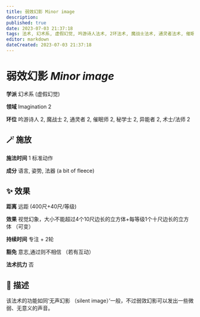 ```yaml
---
title: 弱效幻影 Minor image
description: 
published: true
date: 2023-07-03 21:37:18
tags: 法术, 幻术系, 虚假幻觉, 吟游诗人法术, 2环法术, 魔战士法术, 通灵者法术, 催眠师法术, 秘学士法术, 异能者法术, 术士/法师法术, Imagination
editor: markdown
dateCreated: 2023-07-03 21:37:18
---
```


# **弱效幻影** *Minor image*

**学派** 幻术系 (虚假幻觉) 

**领域** Imagination 2

**环位** 吟游诗人 2, 魔战士 2, 通灵者 2, 催眠师 2, 秘学士 2, 异能者 2, 术士/法师 2

## 🪄 施放

**施法时间** 1 标准动作

**成分** 语言, 姿势, 法器 (a bit of fleece)

## ✨ 效果  

**距离** 远距 (400尺+40尺/等级) 

**效果** 视觉幻象，大小不能超过4个10尺边长的立方体+每等级1个十尺边长的立方体 （可变） 

**持续时间** 专注 + 2轮 

**豁免** 意志,通过则不相信 （若有互动）

**法术抗力** 否

## 📖 描述

该法术的功能如同‘无声幻影 （silent image）’一般，不过弱效幻影可以发出一些微弱、无意义的声音。
    